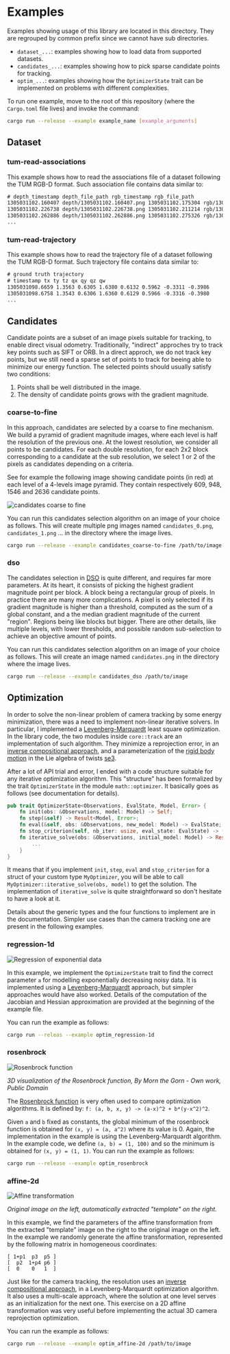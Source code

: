 # Examples

Examples showing usage of this library are located in this directory.
They are regrouped by common prefix since we cannot have sub directories.

- `dataset_...`: examples showing how to load data from supported datasets.
- `candidates_...`: examples showing how to pick sparse candidate points for tracking.
- `optim_...`: examples showing how the `OptimizerState` trait
  can be implemented on problems with different complexities.

To run one example, move to the root of this repository
(where the `Cargo.toml` file lives) and invoke the command:

```sh
cargo run --release --example example_name [example_arguments]
```

## Dataset

### tum-read-associations

This example shows how to read the associations file
of a dataset following the TUM RGB-D format.
Such association file contains data similar to:

```txt
# depth_timestamp depth_file_path rgb_timestamp rgb_file_path
1305031102.160407 depth/1305031102.160407.png 1305031102.175304 rgb/1305031102.175304.png
1305031102.226738 depth/1305031102.226738.png 1305031102.211214 rgb/1305031102.211214.png
1305031102.262886 depth/1305031102.262886.png 1305031102.275326 rgb/1305031102.275326.png
...
```

### tum-read-trajectory

This example shows how to read the trajectory file
of a dataset following the TUM RGB-D format.
Such trajectory file contains data similar to:

```txt
# ground truth trajectory
# timestamp tx ty tz qx qy qz qw
1305031098.6659 1.3563 0.6305 1.6380 0.6132 0.5962 -0.3311 -0.3986
1305031098.6758 1.3543 0.6306 1.6360 0.6129 0.5966 -0.3316 -0.3980
...
```

## Candidates

Candidate points are a subset of an image pixels
suitable for tracking, to enable direct visual odometry.
Traditionally, "indirect" approches try to track key points such as SIFT or ORB.
In a direct approch, we do not track key points, but we still need
a sparse set of points to track for beeing able to minimize our energy function.
The selected points should usually satisfy two conditions:

1. Points shall be well distributed in the image.
2. The density of candidate points grows with the gradient magnitude.

### coarse-to-fine

In this approach, candidates are selected by a coarse to fine mechanism.
We build a pyramid of gradient magnitude images,
where each level is half the resolution of the previous one.
At the lowest resolution, we consider all points to be candidates.
For each double resolution,
for each 2x2 block corresponding to a candidate at the sub resolution,
we select 1 or 2 of the pixels as candidates depending on a criteria.

See for example the following image showing candidate points
(in red) at each level of a 4-levels image pyramid.
They contain respectively 609, 948, 1546 and 2636 candidate points.

![candidates coarse to fine][candidates-coarse-to-fine]

You can run this candidates selection algorithm on an image of your choice as follows.
This will create multiple png images named `candidates_0.png`, `candidates_1.png` ...
in the directory where the image lives.

```sh
cargo run --release --example candidates_coarse-to-fine /path/to/image
```

[candidates-coarse-to-fine]: https://mpizenberg.github.io/resources/vors/candidates-coarse-to-fine.png

### dso

The candidates selection in [DSO][dso] is quite different, and requires far more parameters.
At its heart, it consists of picking the highest gradient magnitude point per block.
A block being a rectangular group of pixels.
In practice there are many more complications.
A pixel is only selected if its gradient magnitude is higher than a threshold,
computed as the sum of a global constant, and a the median gradient magnitude of the current "region".
Regions being like blocks but bigger.
There are other details, like multiple levels, with lower thresholds,
and possible random sub-selection to achieve an objective amount of points.

You can run this candidates selection algorithm on an image of your choice as follows.
This will create an image named `candidates.png` in the directory where the image lives.

```sh
cargo run --release --example candidates_dso /path/to/image
```

[dso]: https://github.com/JakobEngel/dso

## Optimization

In order to solve the non-linear problem of camera tracking by some energy minimization,
there was a need to implement non-linear iterative solvers.
In particular, I implemented a [Levenberg-Marquardt][levenberg] least square optimization.
In the library code, the two modules inside `core::track` are an implementation of such algorithm.
They minimize a reprojection error, in an [inverse compositional approach][baker],
and a parameterization of the [rigid body motion][rigid-transformation]
in the Lie algebra of twists [se3][lie].

[levenberg]: https://en.wikipedia.org/wiki/Levenberg%E2%80%93Marquardt_algorithm
[baker]: http://www.ncorr.com/download/publications/bakerunify.pdf
[rigid-transformation]: https://en.wikipedia.org/wiki/Rigid_transformation
[lie]: http://ethaneade.com/lie.pdf

After a lot of API trial and error,
I ended with a code structure suitable for any iterative optimization algorithm.
This "structure" has been formalized by the trait `OptimizerState` in the module `math::optimizer`.
It basically goes as follows (see documentation for details).

```rust
pub trait OptimizerState<Observations, EvalState, Model, Error> {
    fn init(obs: &Observations, model: Model) -> Self;
    fn step(&self) -> Result<Model, Error>;
    fn eval(&self, obs: &Observations, new_model: Model) -> EvalState;
    fn stop_criterion(self, nb_iter: usize, eval_state: EvalState) -> (Self, Continue);
    fn iterative_solve(obs: &Observations, initial_model: Model) -> Result<(Self, usize), Error> {
        ...
    }
}
```

It means that if you implement `init`, `step`, `eval` and `stop_criterion` for a struct
of your custom type `MyOptimizer`, you will be able to call
`MyOptimizer::iterative_solve(obs, model)` to get the solution.
The implementation of `iterative_solve` is quite straightforward so don't hesitate to have a look at it.

Details about the generic types and the four functions to implement are in the documentation.
Simpler use cases than the camera tracking one are present in the following examples.

### regression-1d

![Regression of exponential data][optim_regression-1d]

[optim_regression-1d]: https://mpizenberg.github.io/resources/vors/optim_regression-1d.svg

In this example, we implement the `OptimizerState` trait
to find the correct parameter `a` for modelling exponentially decreasing noisy data.
It is implemented using a [Levenberg-Marquardt][levenberg] approach,
but simpler approaches would have also worked.
Details of the computation of the Jacobian and Hessian approximation are
provided at the beginning of the example file.

You can run the example as follows:

```sh
cargo run --releas --example optim_regression-1d
```

### rosenbrock

![Rosenbrock function][rosenbrock-png]

_3D visualization of the Rosenbrock function,
By Morn the Gorn - Own work, Public Domain_

The [Rosenbrock function][rosenbrock] is very often used to compare optimization algorithms.
It is defined by: `f: (a, b, x, y) -> (a-x)^2 + b*(y-x^2)^2`.

Given `a` and `b` fixed as constants,
the global minimum of the rosenbrock function is obtained for `(x, y) = (a, a^2)`
where its value is 0.
Again, the implementation in the example is using the Levenberg-Marquardt algorithm.
In the example code, we define `(a, b) = (1, 100)` and so the minimum is obtained for
`(x, y) = (1, 1)`.
You can run the example as follows:

```sh
cargo run --release --example optim_rosenbrock
```

[rosenbrock-png]: https://mpizenberg.github.io/resources/vors/rosenbrock.png
[rosenbrock]: https://en.wikipedia.org/wiki/Rosenbrock_function

### affine-2d

![Affine transformation][affine2d-jpg]

[affine2d-jpg]: https://mpizenberg.github.io/resources/vors/affine2d.jpg

_Original image on the left, automatically extracted "template" on the right._

In this example, we find the parameters of the affine transformation from
the extracted "template" image on the right to the original image on the left.
In the example we randomly generate the affine transformation,
represented by the following matrix in homogeneous coordinates:

```
[ 1+p1  p3  p5 ]
[  p2  1+p4 p6 ]
[  0    0   1  ]
```

Just like for the camera tracking, the resolution uses an [inverse compositional approach][baker],
in a Levenberg-Marquardt optimization algorithm.
It also uses a multi-scale approach, where the solution at one level serves
as an initialization for the next one.
This exercise on a 2D affine transformation was very useful before implementing
the actual 3D camera reprojection optimization.

You can run the example as follows:

```sh
cargo run --release --example optim_affine-2d /path/to/image
```
